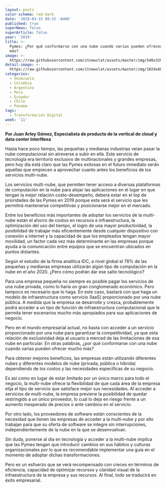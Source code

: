 ```yaml
---
layout: posts
color-schema: red-dark
date: '2019-03-15 09:32 -0400'
published: true
superNews: false
superArticle: false
year: '2019'
title: >-
  Pymes: ¿Por qué conformarse con una nube cuando varias pueden ofrecer mucho
  más?
image: >-
  https://raw.githubusercontent.com/itnewslat/assets/master/img/540x320/Cloud-Varias-p.jpg
detail-image: >-
  https://raw.githubusercontent.com/itnewslat/assets/master/img/1024x680/Cloud-Varias-g.jpg
categories:
  - Venezuela
  - Colombia
  - Argentina
  - Perú
  - Ecuador
  - Chile
  - Panama
tags:
  - Transformación Digital
week: '11'
---
```

**Por Juan Arley Gómez, Especialista de producto de la vertical de cloud y data center InterNexa**

Hasta hace poco tiempo, las pequeñas y medianas industrias veían pasar la nube computacional sin atreverse a subir en ella. Este servicio de tecnología era territorio exclusivo de multinacionales y grandes empresas, pero hoy día está claro que las Pymes exitosas en el futuro inmediato serán aquellas que empiecen a aprovechar cuanto antes los beneficios de los servicios multi-nube.

Los servicios multi-nube, que permiten tener acceso a diversas plataformas de computación en la nube para alojar las aplicaciones en el lugar en que tengan la mejor relación costo-desempeño, deberá estar en el top de prioridades de las Pymes en 2019 porque esta será el servicio que les permitirá mantenerse competitivas y posicionarse mejor en el mercado.

Entre los beneficios más importantes de adoptar los servicios de la multi-nube están el ahorro de costos en recursos e infraestructura, la optimización del uso del tiempo, el logro de una mayor productividad, la posibilidad de trabajar más eficientemente desde cualquier dispositivo con conexión a internet y la capacidad de que los empleados tengan mayor movilidad, un factor cada vez más determinante en las empresas porque ayuda a la comunicación entre equipos que se encuentran ubicados en puntos distantes. 

Según el estudio de la firma analítica IDC, a nivel global el 78% de las pequeñas y medianas empresas utilizarán algún tipo de computación en la nube en el año 2020. ¿Pero cómo podrán dar ese salto tecnológico? 

Para una empresa pequeña no siempre es posible pagar los servicios de una nube privada, como lo haría un gran conglomerado económico. Pero tampoco es necesario que lo haga. En este caso, bastará con que haga un modelo de infraestructura como servicio (IaaS) proporcionado por una nube pública. A medida que la empresa se desarrolle y crezca, probablemente podrá acceder a un tipo de función de infraestructura computacional que le permita tener escenarios mucho más apropiados para sus aplicaciones de negocio. 

Pero en el mundo empresarial actual, no basta con acceder a un servicio proporcionado por una nube para garantizar la competitividad, ya que esta relación de exclusividad deja al usuario a merced de las limitaciones de esa nube en particular. En otras palabras, ¿por qué conformarse con una nube cuando varias pueden ofrecer mucho más?

Para obtener mejores beneficios, las empresas están utilizando diferentes nubes y diferentes modelos de nube (privada, pública o híbrida) dependiendo de los costos y las necesidades específicas de su negocio.

Es así como en lugar de estar limitado por un único marco para todo el negocio, la multi-nube ofrece la flexibilidad de que cada área de la empresa elija el tipo de servicio que satisface mejor sus necesidades. Al acceder a servicios de multi-nube, la empresa previene la posibilidad de quedar restringido a un único proveedor, lo cual lo deja en riesgo frente a un aumento inesperado de precios o ante cambios en el servicio.

Por otro lado, los proveedores de software están conscientes de la necesidad que tienen las empresas de acceder a la multi-nube y por ello trabajan para que su oferta de software se integre sin interrupciones, independientemente de la nube en la que se desenvuelvan.

Sin duda, ponerse al día en tecnología y acceder a la multi-nube implica que las Pymes tengan que introducir cambios en sus hábitos y culturas organizacionales por lo que es recomendable implementar una guía en el momento de adoptar dichas transformaciones. 

Pero es un esfuerzo que se verá recompensado con creces en términos de eficiencia, capacidad de optimizar recursos y claridad visual de la infraestructura de la empresa y sus recursos. Al final, todo se traducirá en éxito empresarial.